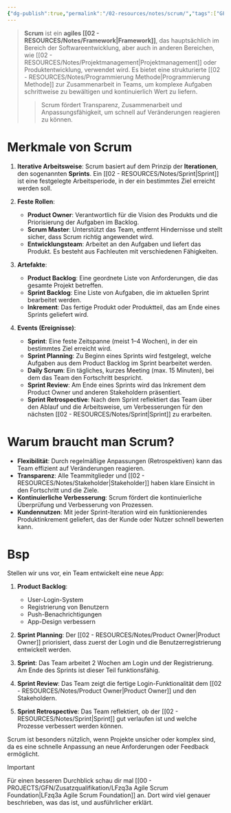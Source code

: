 ```yaml
---
{"dg-publish":true,"permalink":"/02-resources/notes/scrum/","tags":["GFN/LFzq3a","projektmanagement"],"noteIcon":"","updated":"2025-08-26T16:35:07.402+02:00"}
---
```


>**Scrum** ist ein **agiles [[02 - RESOURCES/Notes/Framework\|Framework]]**, das hauptsächlich im Bereich der Softwareentwicklung, aber auch in anderen Bereichen, wie [[02 - RESOURCES/Notes/Projektmanagement\|Projektmanagement]] oder Produktentwicklung, verwendet wird. 
>Es bietet eine strukturierte [[02 - RESOURCES/Notes/Programmierung Methode\|Programmierung Methode]] zur Zusammenarbeit in Teams, um komplexe Aufgaben schrittweise zu bewältigen und kontinuierlich Wert zu liefern.
>>Scrum fördert Transparenz, Zusammenarbeit und Anpassungsfähigkeit, um schnell auf Veränderungen reagieren zu können.

# Merkmale von Scrum

1. **Iterative Arbeitsweise**:
   Scrum basiert auf dem Prinzip der **Iterationen**, den sogenannten **Sprints**. Ein [[02 - RESOURCES/Notes/Sprint\|Sprint]] ist eine festgelegte Arbeitsperiode, in der ein bestimmtes Ziel erreicht werden soll.

2. **Feste Rollen**:
   - **Product Owner**: Verantwortlich für die Vision des Produkts und die Priorisierung der Aufgaben im Backlog.
   - **Scrum Master**: Unterstützt das Team, entfernt Hindernisse und stellt sicher, dass Scrum richtig angewendet wird.
   - **Entwicklungsteam**: Arbeitet an den Aufgaben und liefert das Produkt. Es besteht aus Fachleuten mit verschiedenen Fähigkeiten.

3. **Artefakte**:
   - **Product Backlog**: Eine geordnete Liste von Anforderungen, die das gesamte Projekt betreffen.
   - **Sprint Backlog**: Eine Liste von Aufgaben, die im aktuellen Sprint bearbeitet werden.
   - **Inkrement**: Das fertige Produkt oder Produktteil, das am Ende eines Sprints geliefert wird.

4. **Events (Ereignisse)**:
   - **Sprint**: Eine feste Zeitspanne (meist 1–4 Wochen), in der ein bestimmtes Ziel erreicht wird.
   - **Sprint Planning**: Zu Beginn eines Sprints wird festgelegt, welche Aufgaben aus dem Product Backlog im Sprint bearbeitet werden.
   - **Daily Scrum**: Ein tägliches, kurzes Meeting (max. 15 Minuten), bei dem das Team den Fortschritt bespricht.
   - **Sprint Review**: Am Ende eines Sprints wird das Inkrement dem Product Owner und anderen Stakeholdern präsentiert.
   - **Sprint Retrospective**: Nach dem Sprint reflektiert das Team über den Ablauf und die Arbeitsweise, um Verbesserungen für den nächsten [[02 - RESOURCES/Notes/Sprint\|Sprint]] zu erarbeiten.

# Warum braucht man Scrum?

- **Flexibilität**: Durch regelmäßige Anpassungen (Retrospektiven) kann das Team effizient auf Veränderungen reagieren.
- **Transparenz**: Alle Teammitglieder und [[02 - RESOURCES/Notes/Stakeholder\|Stakeholder]] haben klare Einsicht in den Fortschritt und die Ziele.
- **Kontinuierliche Verbesserung**: Scrum fördert die kontinuierliche Überprüfung und Verbesserung von Prozessen.
- **Kundennutzen**: Mit jeder Sprint-Iteration wird ein funktionierendes Produktinkrement geliefert, das der Kunde oder Nutzer schnell bewerten kann.

# Bsp

Stellen wir uns vor, ein Team entwickelt eine neue App:

1. **Product Backlog**:
   - User-Login-System
   - Registrierung von Benutzern
   - Push-Benachrichtigungen
   - App-Design verbessern

2. **Sprint Planning**:
   Der [[02 - RESOURCES/Notes/Product Owner\|Product Owner]] priorisiert, dass zuerst der Login und die Benutzerregistrierung entwickelt werden.

3. **Sprint**:
   Das Team arbeitet 2 Wochen am Login und der Registrierung. Am Ende des Sprints ist dieser Teil funktionsfähig.

4. **Sprint Review**:
   Das Team zeigt die fertige Login-Funktionalität dem [[02 - RESOURCES/Notes/Product Owner\|Product Owner]] und den Stakeholdern.

5. **Sprint Retrospective**:
   Das Team reflektiert, ob der [[02 - RESOURCES/Notes/Sprint\|Sprint]] gut verlaufen ist und welche Prozesse verbessert werden können.

Scrum ist besonders nützlich, wenn Projekte unsicher oder komplex sind, da es eine schnelle Anpassung an neue Anforderungen oder Feedback ermöglicht.

>[!important] 
>Für einen besseren Durchblick schau dir mal [[00 - PROJECTS/GFN/Zusatzqualifikation/LFzq3a Agile Scrum Foundation\|LFzq3a Agile Scrum Foundation]] an. Dort wird viel genauer beschrieben, was das ist, und ausführlicher erklärt.